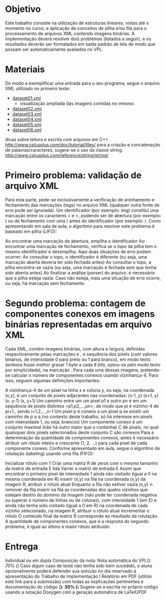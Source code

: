# Objetivo

Este trabalho consiste na utilização de estruturas lineares, vistas até o momento no curso, e aplicação de conceitos de pilha
e/ou fila para o processamento de arquivos XML contendo imagens binárias. A implementação deverá resolver dois problemas
(listados a seguir), e os resultados deverão ser formatados em saída padrão de tela de modo que possam ser automaticamente 
avaliados no VPL.

# Materiais

De modo a exemplificar uma entrada para o seu programa, segue o arquivo XML utilizado no primeiro teste:

- [dataset01.xml](https://moodle.ufsc.br/pluginfile.php/2735418/mod_resource/content/1/dataset01.xml)
  - visualização ampliada das imagens contidas no mesmo:
- [dataset02.xml](https://moodle.ufsc.br/pluginfile.php/2753879/mod_resource/content/2/dataset02.xml)
- [dataset03.xml](https://moodle.ufsc.br/pluginfile.php/2753881/mod_resource/content/2/dataset03.xml)
- [dataset04.xml](https://moodle.ufsc.br/pluginfile.php/2753881/mod_resource/content/2/dataset04.xml)
- [dataset05.xml](https://moodle.ufsc.br/pluginfile.php/2753881/mod_resource/content/2/dataset05.xml)
- [dataset06.xml](https://moodle.ufsc.br/pluginfile.php/2753881/mod_resource/content/2/dataset06.xml)

dicas sobre leitura e escrita com arquivos em C++
http://www.cplusplus.com/doc/tutorial/files/
para a criação e concatenação de palavras/caracteres, sugere-se o uso da classe string:
http://www.cplusplus.com/reference/string/string/
# Primeiro problema: validação de arquivo XML

Para esta parte, pede-se exclusivamente a verificação de aninhamento e fechamento das marcações (tags) no arquivo XML (qualquer outra fonte de erro pode ser ignorada). Um identificador (por exemplo: img) constitui uma marcação entre os caracteres < e >, podendo ser de abertura (por exemplo: <img>) ou de fechamento com uma / antes do identificador (por exemplo: </img>). Como apresentando em sala de aula, o algoritmo para resolver este problema é baseado em pilha (LIFO):

Ao encontrar uma marcação de abertura, empilha o identificador
Ao encontrar uma marcação de fechamento, verifica se o topo da pilha tem o mesmo identificador e desempilha. Aqui duas situações de erro podem ocorrer:
Ao consultar o topo, o identificador é diferente (ou seja, uma marcação aberta deveria ter sido fechada antes)
Ao consultar o topo, a pilha encontra-se vazia (ou seja, uma marcação é fechada sem que tenha sido aberta antes)
Ao finalizar a análise (parser) do arquivo, é necessário que a pilha esteja vazia. Caso não esteja, mais uma situação de erro ocorre, ou seja, há marcação sem fechamento
# Segundo problema: contagem de componentes conexos em imagens binárias representadas em arquivo XML

Cada XML, contém imagens binárias, com altura e largura, definidas respectivamente pelas marcações <height> e <width>, e sequência dos pixels (com valores binários, de intensidade 0 para preto ou 1 para branco), em modo texto (embora fosse melhor gravar 1 byte a cada 8 bits, optou-se pelo modo texto por simplicidade), na marcação <data>. Para cada uma dessas imagens, pretende-se calcular o número de componentes conexos usando vizinhança-4. Para isso, seguem algumas definições importantes:

A vizinhança-4 de um pixel na linha x e coluna y, ou seja, na coordenada (x,y), é um conjunto de pixels adjacentes nas coordenadas:
(x-1, y)
(x+1, y)
(x, y-1)
(x, y+1)
Um caminho entre um um pixel p1 e outro pn é em um sequência de pixels distintos <p1,p2,...,pn>, de modo que pi é vizinho-4 de pi+1., sendo i=1,2,...,n-1
Um pixel p é conexo a um pixel q se existir um caminho de p a q (no contexto deste trabalho, só há interesse em pixels com intensidade 1, ou seja, brancos)
Um componente conexo é um conjunto maximal (não há outro maior que o contenha) C de pixels, no qual quaisquer dois pixels selecionados deste conjunto C são conexos
Para a determinação da quantidade de componentes conexos, antes é necessário atribuir um rótulo inteiro e crescente (1, 2, ...) para cada pixel de cada componente conexo. Conforme apresentado em aula, segue o algoritmo de rotulação (labeling) usando uma fila (FIFO):

Inicializar rótulo com 1
Criar uma matriz R de zeros com o mesmo tamanho da matriz de entrada E lida
Varrer a matriz de entrada E
Assim que encontrar o primeiro pixel de intensidade 1 ainda não visitado (igual a 0 na mesma coordenada em R)
inserir (x,y) na fila
na coordenada (x,y) da imagem R, atribuir o rótulo atual
Enquanto a fila não estiver vazia
(x,y) ← remover da fila
inserir na fila as coordenadas dos quatro vizinhos que estejam dentro do domínio da imagem (não pode ter coordenada negativa ou superar o número de linhas ou de colunas), com intensidade 1 (em E) e ainda não tenha sido visitado (igual a 0 em R)
na coordenada de cada vizinho selecionado, na imagem R, atribuir o rótulo atual
incrementar o rótulo
O conteúdo final da matriz R corresponde ao resultado da rotulação. A quantidade de componentes conexos, que é a resposta do segundo problema, é igual ao último e maior rótulo atribuído.

# Entrega

Individual ou em dupla
Composição da nota:
Nota automática do VPL(*): 70%
(*) Caso algum caso de teste não tenha sido bem sucedido, o aluno opcionalmente poderá defender sua solução no dia reservado à apresentação do Trabalho de Implementação I
Relatório em PDF (utilize este link para a submissão) com todas as explicações pertinentes e documentação do código (**): 30%
(**) Sugere-se a escrita no próprio código usando a notação Doxygen com a geração automática de LaTeX/PDF
